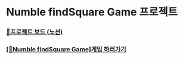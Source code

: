 # Numble findSquare Game 프로젝트

### [📓프로젝트 보드 (노션)](https://gold-route-090.notion.site/Numble-FindSquare-Game-b4791c9efc2545edb3437fe64fd449d0)
### [[🎲Numble findSquare Game]게임 하러가기](https://numbel-find-square-game.netlify.app/)
